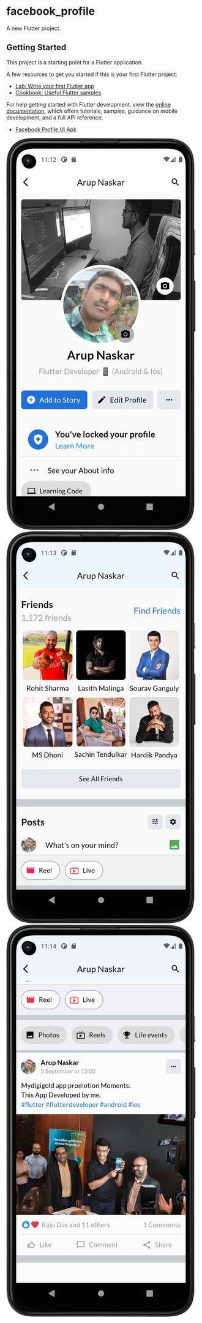 # facebook_profile

A new Flutter project.

## Getting Started

This project is a starting point for a Flutter application.

A few resources to get you started if this is your first Flutter project:

- [Lab: Write your first Flutter app](https://docs.flutter.dev/get-started/codelab)
- [Cookbook: Useful Flutter samples](https://docs.flutter.dev/cookbook)

For help getting started with Flutter development, view the
[online documentation](https://docs.flutter.dev/), which offers tutorials,
samples, guidance on mobile development, and a full API reference.

- [Facebook Profile Ui Apk](https://github.com/arupnaskarbkp/facebook_profile/blob/master/apk_file/facebook_profile.apk)


![](images/screenshort1.png)![](images/screenshort2.png)![](images/screenshort3.png)